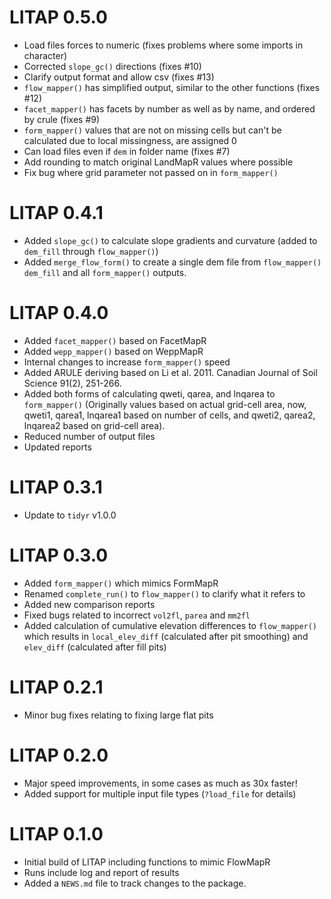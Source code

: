 # LITAP 0.5.0
- Load files forces to numeric (fixes problems where some imports in character)
- Corrected `slope_gc()` directions (fixes #10)
- Clarify output format and allow csv (fixes #13)
- `flow_mapper()` has simplified output, similar to the other functions (fixes #12)
- `facet_mapper()` has facets by number as well as by name, and ordered by crule (fixes #9)
- `form_mapper()` values that are not on missing cells but can't be calculated 
due to local missingness, are assigned 0
- Can load files even if `dem` in folder name (fixes #7)
- Add rounding to match original LandMapR values where possible
- Fix bug where grid parameter not passed on in `form_mapper()`

# LITAP 0.4.1
- Added `slope_gc()` to calculate slope gradients and curvature (added to `dem_fill` through `flow_mapper()`)
- Added `merge_flow_form()` to create a single dem file from `flow_mapper()` `dem_fill` and all `form_mapper()` outputs.

# LITAP 0.4.0

- Added `facet_mapper()` based on FacetMapR
- Added `wepp_mapper()` based on WeppMapR
- Internal changes to increase `form_mapper()` speed
- Added ARULE deriving based on Li et al. 2011. Canadian Journal of Soil Science 91(2), 251-266.
- Added both forms of calculating qweti, qarea, and lnqarea to `form_mapper()`
  (Originally values based on actual grid-cell area, now, qweti1, qarea1, lnqarea1 based on
  number of cells, and qweti2, qarea2, lnqarea2 based on grid-cell area).
- Reduced number of output files
- Updated reports

# LITAP 0.3.1

- Update to `tidyr` v1.0.0

# LITAP 0.3.0

- Added `form_mapper()` which mimics FormMapR
- Renamed `complete_run()` to `flow_mapper()` to clarify what it refers to
- Added new comparison reports
- Fixed bugs related to incorrect `vol2fl`, `parea` and `mm2fl`
- Added calculation of cumulative elevation differences to `flow_mapper()` which results in `local_elev_diff` (calculated after pit smoothing) and `elev_diff` (calculated after fill pits)

# LITAP 0.2.1

- Minor bug fixes relating to fixing large flat pits

# LITAP 0.2.0

- Major speed improvements, in some cases as much as 30x faster!
- Added support for multiple input file types (`?load_file` for details)

# LITAP 0.1.0

- Initial build of LITAP including functions to mimic FlowMapR
- Runs include log and report of results
- Added a `NEWS.md` file to track changes to the package.



